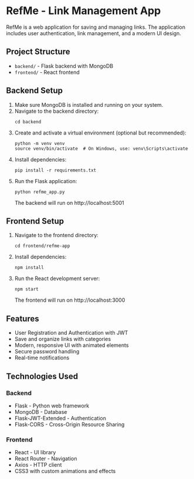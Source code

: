 # RefMe - Link Management App

RefMe is a web application for saving and managing links. The application includes user authentication, link management, and a modern UI design.

## Project Structure

- `backend/` - Flask backend with MongoDB
- `frontend/` - React frontend

## Backend Setup

1. Make sure MongoDB is installed and running on your system.
2. Navigate to the backend directory:
   ```
   cd backend
   ```
3. Create and activate a virtual environment (optional but recommended):
   ```
   python -m venv venv
   source venv/bin/activate  # On Windows, use: venv\Scripts\activate
   ```
4. Install dependencies:
   ```
   pip install -r requirements.txt
   ```
5. Run the Flask application:
   ```
   python refme_app.py
   ```
   The backend will run on http://localhost:5001

## Frontend Setup

1. Navigate to the frontend directory:
   ```
   cd frontend/refme-app
   ```
2. Install dependencies:
   ```
   npm install
   ```
3. Run the React development server:
   ```
   npm start
   ```
   The frontend will run on http://localhost:3000

## Features

- User Registration and Authentication with JWT
- Save and organize links with categories
- Modern, responsive UI with animated elements
- Secure password handling
- Real-time notifications

## Technologies Used

### Backend
- Flask - Python web framework
- MongoDB - Database
- Flask-JWT-Extended - Authentication
- Flask-CORS - Cross-Origin Resource Sharing

### Frontend
- React - UI library
- React Router - Navigation
- Axios - HTTP client
- CSS3 with custom animations and effects 